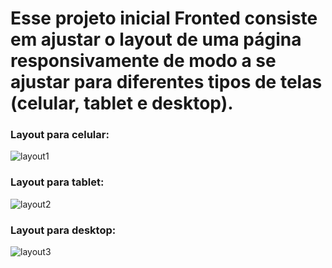 # Esse projeto inicial Fronted consiste em ajustar o layout de uma página responsivamente de modo a se ajustar para diferentes tipos de telas (celular, tablet e desktop).

### Layout para celular:
![layout1](https://github.com/BibiaTheRox/Projeto-CSS-Layout-Responsivo/assets/141284271/f9e4aef8-22ad-4152-b52a-0adad66d996d)

### Layout para tablet:
![layout2](https://github.com/BibiaTheRox/Projeto-CSS-Layout-Responsivo/assets/141284271/eb18766b-7362-4a34-8984-8144c164e1f0)

### Layout para desktop:
![layout3](https://github.com/BibiaTheRox/Projeto-CSS-Layout-Responsivo/assets/141284271/e2ae1fff-8f2f-42de-8c1a-fb54d937763d)



